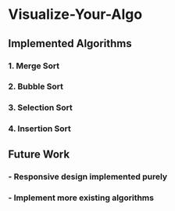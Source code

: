 # Visualize-Your-Algo

## Implemented Algorithms

### 1. Merge Sort

### 2. Bubble Sort

### 3. Selection Sort

### 4. Insertion Sort

## Future Work

### - Responsive design implemented purely

### - Implement more existing algorithms
